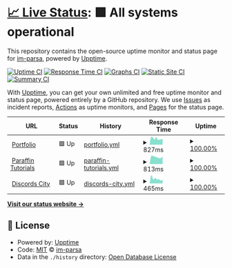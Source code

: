 # [📈 Live Status](https://im-parsa.github.io/status): <!--live status--> **🟩 All systems operational**

This repository contains the open-source uptime monitor and status page for [im-parsa](https://im-parsa.tech), powered by [Upptime](https://github.com/upptime/upptime).

[![Uptime CI](https://github.com/im-parsa/status/workflows/Uptime%20CI/badge.svg)](https://github.com/im-parsa/status/actions?query=workflow%3A%22Uptime+CI%22)
[![Response Time CI](https://github.com/im-parsa/status/workflows/Response%20Time%20CI/badge.svg)](https://github.com/im-parsa/status/actions?query=workflow%3A%22Response+Time+CI%22)
[![Graphs CI](https://github.com/im-parsa/status/workflows/Graphs%20CI/badge.svg)](https://github.com/im-parsa/status/actions?query=workflow%3A%22Graphs+CI%22)
[![Static Site CI](https://github.com/im-parsa/status/workflows/Static%20Site%20CI/badge.svg)](https://github.com/im-parsa/status/actions?query=workflow%3A%22Static+Site+CI%22)
[![Summary CI](https://github.com/im-parsa/status/workflows/Summary%20CI/badge.svg)](https://github.com/im-parsa/status/actions?query=workflow%3A%22Summary+CI%22)

With [Upptime](https://upptime.js.org), you can get your own unlimited and free uptime monitor and status page, powered entirely by a GitHub repository. We use [Issues](https://github.com/im-parsa/status/issues) as incident reports, [Actions](https://github.com/im-parsa/status/actions) as uptime monitors, and [Pages](https://im-parsa.github.io/status) for the status page.

<!--start: status pages-->
<!-- This summary is generated by Upptime (https://github.com/upptime/upptime) -->
<!-- Do not edit this manually, your changes will be overwritten -->
<!-- prettier-ignore -->
| URL | Status | History | Response Time | Uptime |
| --- | ------ | ------- | ------------- | ------ |
| <img alt="" src="https://parsa-firoozi.ir/favicon.png" height="13"> [Portfolio](https://parsa-firoozi.ir) | 🟩 Up | [portfolio.yml](https://github.com/im-parsa/status/commits/HEAD/history/portfolio.yml) | <details><summary><img alt="Response time graph" src="./graphs/portfolio/response-time-week.png" height="20"> 827ms</summary><br><a href="https://im-parsa.github.io/status/history/portfolio"><img alt="Response time 1092" src="https://img.shields.io/endpoint?url=https%3A%2F%2Fraw.githubusercontent.com%2Fim-parsa%2Fstatus%2FHEAD%2Fapi%2Fportfolio%2Fresponse-time.json"></a><br><a href="https://im-parsa.github.io/status/history/portfolio"><img alt="24-hour response time 794" src="https://img.shields.io/endpoint?url=https%3A%2F%2Fraw.githubusercontent.com%2Fim-parsa%2Fstatus%2FHEAD%2Fapi%2Fportfolio%2Fresponse-time-day.json"></a><br><a href="https://im-parsa.github.io/status/history/portfolio"><img alt="7-day response time 827" src="https://img.shields.io/endpoint?url=https%3A%2F%2Fraw.githubusercontent.com%2Fim-parsa%2Fstatus%2FHEAD%2Fapi%2Fportfolio%2Fresponse-time-week.json"></a><br><a href="https://im-parsa.github.io/status/history/portfolio"><img alt="30-day response time 1242" src="https://img.shields.io/endpoint?url=https%3A%2F%2Fraw.githubusercontent.com%2Fim-parsa%2Fstatus%2FHEAD%2Fapi%2Fportfolio%2Fresponse-time-month.json"></a><br><a href="https://im-parsa.github.io/status/history/portfolio"><img alt="1-year response time 1092" src="https://img.shields.io/endpoint?url=https%3A%2F%2Fraw.githubusercontent.com%2Fim-parsa%2Fstatus%2FHEAD%2Fapi%2Fportfolio%2Fresponse-time-year.json"></a></details> | <details><summary><a href="https://im-parsa.github.io/status/history/portfolio">100.00%</a></summary><a href="https://im-parsa.github.io/status/history/portfolio"><img alt="All-time uptime 99.63%" src="https://img.shields.io/endpoint?url=https%3A%2F%2Fraw.githubusercontent.com%2Fim-parsa%2Fstatus%2FHEAD%2Fapi%2Fportfolio%2Fuptime.json"></a><br><a href="https://im-parsa.github.io/status/history/portfolio"><img alt="24-hour uptime 100.00%" src="https://img.shields.io/endpoint?url=https%3A%2F%2Fraw.githubusercontent.com%2Fim-parsa%2Fstatus%2FHEAD%2Fapi%2Fportfolio%2Fuptime-day.json"></a><br><a href="https://im-parsa.github.io/status/history/portfolio"><img alt="7-day uptime 100.00%" src="https://img.shields.io/endpoint?url=https%3A%2F%2Fraw.githubusercontent.com%2Fim-parsa%2Fstatus%2FHEAD%2Fapi%2Fportfolio%2Fuptime-week.json"></a><br><a href="https://im-parsa.github.io/status/history/portfolio"><img alt="30-day uptime 99.77%" src="https://img.shields.io/endpoint?url=https%3A%2F%2Fraw.githubusercontent.com%2Fim-parsa%2Fstatus%2FHEAD%2Fapi%2Fportfolio%2Fuptime-month.json"></a><br><a href="https://im-parsa.github.io/status/history/portfolio"><img alt="1-year uptime 99.63%" src="https://img.shields.io/endpoint?url=https%3A%2F%2Fraw.githubusercontent.com%2Fim-parsa%2Fstatus%2FHEAD%2Fapi%2Fportfolio%2Fuptime-year.json"></a></details>
| <img alt="" src="https://paraffin-tutorials.ir/favicon.png" height="13"> [Paraffin Tutorials](https://paraffin-tutorials.ir) | 🟩 Up | [paraffin-tutorials.yml](https://github.com/im-parsa/status/commits/HEAD/history/paraffin-tutorials.yml) | <details><summary><img alt="Response time graph" src="./graphs/paraffin-tutorials/response-time-week.png" height="20"> 813ms</summary><br><a href="https://im-parsa.github.io/status/history/paraffin-tutorials"><img alt="Response time 874" src="https://img.shields.io/endpoint?url=https%3A%2F%2Fraw.githubusercontent.com%2Fim-parsa%2Fstatus%2FHEAD%2Fapi%2Fparaffin-tutorials%2Fresponse-time.json"></a><br><a href="https://im-parsa.github.io/status/history/paraffin-tutorials"><img alt="24-hour response time 854" src="https://img.shields.io/endpoint?url=https%3A%2F%2Fraw.githubusercontent.com%2Fim-parsa%2Fstatus%2FHEAD%2Fapi%2Fparaffin-tutorials%2Fresponse-time-day.json"></a><br><a href="https://im-parsa.github.io/status/history/paraffin-tutorials"><img alt="7-day response time 813" src="https://img.shields.io/endpoint?url=https%3A%2F%2Fraw.githubusercontent.com%2Fim-parsa%2Fstatus%2FHEAD%2Fapi%2Fparaffin-tutorials%2Fresponse-time-week.json"></a><br><a href="https://im-parsa.github.io/status/history/paraffin-tutorials"><img alt="30-day response time 877" src="https://img.shields.io/endpoint?url=https%3A%2F%2Fraw.githubusercontent.com%2Fim-parsa%2Fstatus%2FHEAD%2Fapi%2Fparaffin-tutorials%2Fresponse-time-month.json"></a><br><a href="https://im-parsa.github.io/status/history/paraffin-tutorials"><img alt="1-year response time 874" src="https://img.shields.io/endpoint?url=https%3A%2F%2Fraw.githubusercontent.com%2Fim-parsa%2Fstatus%2FHEAD%2Fapi%2Fparaffin-tutorials%2Fresponse-time-year.json"></a></details> | <details><summary><a href="https://im-parsa.github.io/status/history/paraffin-tutorials">100.00%</a></summary><a href="https://im-parsa.github.io/status/history/paraffin-tutorials"><img alt="All-time uptime 99.67%" src="https://img.shields.io/endpoint?url=https%3A%2F%2Fraw.githubusercontent.com%2Fim-parsa%2Fstatus%2FHEAD%2Fapi%2Fparaffin-tutorials%2Fuptime.json"></a><br><a href="https://im-parsa.github.io/status/history/paraffin-tutorials"><img alt="24-hour uptime 100.00%" src="https://img.shields.io/endpoint?url=https%3A%2F%2Fraw.githubusercontent.com%2Fim-parsa%2Fstatus%2FHEAD%2Fapi%2Fparaffin-tutorials%2Fuptime-day.json"></a><br><a href="https://im-parsa.github.io/status/history/paraffin-tutorials"><img alt="7-day uptime 100.00%" src="https://img.shields.io/endpoint?url=https%3A%2F%2Fraw.githubusercontent.com%2Fim-parsa%2Fstatus%2FHEAD%2Fapi%2Fparaffin-tutorials%2Fuptime-week.json"></a><br><a href="https://im-parsa.github.io/status/history/paraffin-tutorials"><img alt="30-day uptime 99.77%" src="https://img.shields.io/endpoint?url=https%3A%2F%2Fraw.githubusercontent.com%2Fim-parsa%2Fstatus%2FHEAD%2Fapi%2Fparaffin-tutorials%2Fuptime-month.json"></a><br><a href="https://im-parsa.github.io/status/history/paraffin-tutorials"><img alt="1-year uptime 99.67%" src="https://img.shields.io/endpoint?url=https%3A%2F%2Fraw.githubusercontent.com%2Fim-parsa%2Fstatus%2FHEAD%2Fapi%2Fparaffin-tutorials%2Fuptime-year.json"></a></details>
| <img alt="" src="https://discords.city/favicon.ico" height="13"> [Discords City](https://discords.city) | 🟩 Up | [discords-city.yml](https://github.com/im-parsa/status/commits/HEAD/history/discords-city.yml) | <details><summary><img alt="Response time graph" src="./graphs/discords-city/response-time-week.png" height="20"> 465ms</summary><br><a href="https://im-parsa.github.io/status/history/discords-city"><img alt="Response time 445" src="https://img.shields.io/endpoint?url=https%3A%2F%2Fraw.githubusercontent.com%2Fim-parsa%2Fstatus%2FHEAD%2Fapi%2Fdiscords-city%2Fresponse-time.json"></a><br><a href="https://im-parsa.github.io/status/history/discords-city"><img alt="24-hour response time 376" src="https://img.shields.io/endpoint?url=https%3A%2F%2Fraw.githubusercontent.com%2Fim-parsa%2Fstatus%2FHEAD%2Fapi%2Fdiscords-city%2Fresponse-time-day.json"></a><br><a href="https://im-parsa.github.io/status/history/discords-city"><img alt="7-day response time 465" src="https://img.shields.io/endpoint?url=https%3A%2F%2Fraw.githubusercontent.com%2Fim-parsa%2Fstatus%2FHEAD%2Fapi%2Fdiscords-city%2Fresponse-time-week.json"></a><br><a href="https://im-parsa.github.io/status/history/discords-city"><img alt="30-day response time 417" src="https://img.shields.io/endpoint?url=https%3A%2F%2Fraw.githubusercontent.com%2Fim-parsa%2Fstatus%2FHEAD%2Fapi%2Fdiscords-city%2Fresponse-time-month.json"></a><br><a href="https://im-parsa.github.io/status/history/discords-city"><img alt="1-year response time 445" src="https://img.shields.io/endpoint?url=https%3A%2F%2Fraw.githubusercontent.com%2Fim-parsa%2Fstatus%2FHEAD%2Fapi%2Fdiscords-city%2Fresponse-time-year.json"></a></details> | <details><summary><a href="https://im-parsa.github.io/status/history/discords-city">100.00%</a></summary><a href="https://im-parsa.github.io/status/history/discords-city"><img alt="All-time uptime 98.68%" src="https://img.shields.io/endpoint?url=https%3A%2F%2Fraw.githubusercontent.com%2Fim-parsa%2Fstatus%2FHEAD%2Fapi%2Fdiscords-city%2Fuptime.json"></a><br><a href="https://im-parsa.github.io/status/history/discords-city"><img alt="24-hour uptime 100.00%" src="https://img.shields.io/endpoint?url=https%3A%2F%2Fraw.githubusercontent.com%2Fim-parsa%2Fstatus%2FHEAD%2Fapi%2Fdiscords-city%2Fuptime-day.json"></a><br><a href="https://im-parsa.github.io/status/history/discords-city"><img alt="7-day uptime 100.00%" src="https://img.shields.io/endpoint?url=https%3A%2F%2Fraw.githubusercontent.com%2Fim-parsa%2Fstatus%2FHEAD%2Fapi%2Fdiscords-city%2Fuptime-week.json"></a><br><a href="https://im-parsa.github.io/status/history/discords-city"><img alt="30-day uptime 99.58%" src="https://img.shields.io/endpoint?url=https%3A%2F%2Fraw.githubusercontent.com%2Fim-parsa%2Fstatus%2FHEAD%2Fapi%2Fdiscords-city%2Fuptime-month.json"></a><br><a href="https://im-parsa.github.io/status/history/discords-city"><img alt="1-year uptime 98.68%" src="https://img.shields.io/endpoint?url=https%3A%2F%2Fraw.githubusercontent.com%2Fim-parsa%2Fstatus%2FHEAD%2Fapi%2Fdiscords-city%2Fuptime-year.json"></a></details>

<!--end: status pages-->

[**Visit our status website →**](https://im-parsa.github.io/status)

## 📄 License

- Powered by: [Upptime](https://github.com/upptime/upptime)
- Code: [MIT](./LICENSE) © [im-parsa](https://im-parsa.tech)
- Data in the `./history` directory: [Open Database License](https://opendatacommons.org/licenses/odbl/1-0/)
